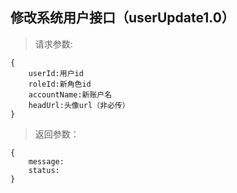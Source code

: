 修改系统用户接口（userUpdate1.0）
-----------------------------
>请求参数:

    {
        userId:用户id
        roleId:新角色id
        accountName:新账户名
        headUrl:头像url（非必传）
    }

>返回参数：

	{
	    message:
        status:
	}
